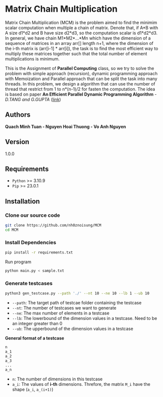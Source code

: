 # Matrix Chain Multiplication
Matrix Chain Multiplication (MCM) is the problem aimed to find the minimim scalar computation when multiple a chain of matrix. Denote that, if A\*B with A size d1\*d2 and B have size d2\*d3, so the computation scalar is d1\*d2\*d3. In general, we have chain M1\*M2\*...\*Mn which have the dimension of a sequence of matrices in an array arr[] length n+1, where the dimension of the i-th matrix is (arr[i-1] * arr[i]), the task is to find the most efficient way to multiply these matrices together such that the total number of element multiplications is minimum.

This is the Assignment of **Parallel Computing** class, so we try to solve the problem with simple approach (recursion), dynamic programming approach with Memoization and Parallel approach that can be split the task into many threads. In this problem, we design a algorithm that can use the number of thread that restrict from 1 to n*(n-1)/2 for fasten the computation. The idea is based on paper **An Efficient Parallel Dynamic Programming Algorithm** - *D.TANG and G.GUPTA* ([link](https://core.ac.uk/download/pdf/81964986.pdf))


## Authors 
**Quach Minh Tuan - Nguyen Hoai Thuong - Vo Anh Nguyen**

## Version
1.0.0

## Requirements
+ `Python` >= 3.10.9
+ `Pip` >= 23.0.1

## Installation
### Clone our source code
```sh
git clone https://github.com/nh0znoisung/MCM
cd MCM
```

### Install Dependencies
```sh
pip install -r requirements.txt
```

Run program

```sh
python main.py < sample.txt
```

### Generate testcases
```sh
python3 gen_testcase.py --path './' --nt 10 --ne 10 --lb 1 --ub 10
```
+ `--path`: The target path of testcae folder containing the  testcase
+ `--nt`: The number of testcases we want to generate
+ `--ne`: The max number of elements in a testcase
+ `--lb`: The lowerbound of the dimension values in a testcase. Need to be an integer greater than 0
+ `--ub`: The upperbound of the dimension values in a testcase

**General format of a testcase**
```txt
n
a_1
a_2
a_3
...
a_n
```
+ `n`: The number of dimensions in this testcase
+ `a_i`: The values of **i-th** dimensions. Threfore, the matrix `M_i` have the shape (`a_i`, `a_(i+1)`)